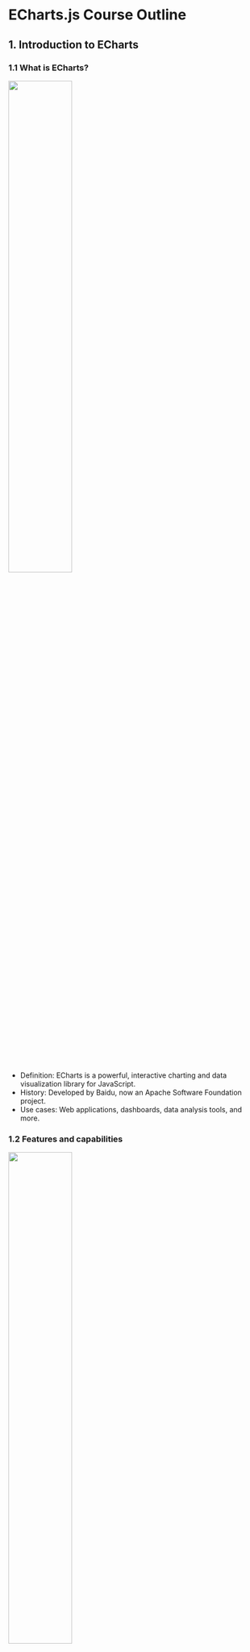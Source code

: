 # ECharts.js Course Outline

## 1. Introduction to ECharts

### 1.1 What is ECharts?

<img src="./images/intro.png" width="50%" height="50%">

- Definition: ECharts is a powerful, interactive charting and data visualization library for JavaScript.
- History: Developed by Baidu, now an Apache Software Foundation project.
- Use cases: Web applications, dashboards, data analysis tools, and more.

### 1.2 Features and capabilities
<img src="./images/features.png" width="50%" height="50%">

- Rich chart types: Over 20 built-in chart types.
- Customization: Highly customizable appearance and behavior.
- Interactivity: Zoom, pan, brush, and click interactions.
- Responsive design: Adapts to different screen sizes and devices.
- Performance: Optimized for handling large datasets.
- Extensions: Support for plugins and extensions.

### 1.3 Comparison with other charting libraries
<img src="./images/compare with other.png" width="50%" height="50%">

- ECharts vs. D3.js:
  - ECharts: Higher-level API, easier to use for common charts.
  - D3.js: Lower-level, more flexible, steeper learning curve.
- ECharts vs. Chart.js:
  - ECharts: More chart types, better for complex visualizations.
  - Chart.js: Simpler API, lighter weight, focus on basic charts.
- ECharts vs. Highcharts:
  - ECharts: Open-source, free for commercial use.
  - Highcharts: Commercial license required for business use.

### 1.4 Setting up ECharts in a project
- Installation methods:
  1. NPM: `npm install echarts`
  2. CDN: `<script src="https://cdnjs.cloudflare.com/ajax/libs/echarts/5.4.2/echarts.min.js"></script>`
  3. Download and include locally
- Basic HTML structure:
  ```js
  <!DOCTYPE html>
  <html>
  <head>
    <title>ECharts Example</title>
    <script src="path/to/echarts.min.js"></script>
  </head>
  <body>
    <div id="chart-container" style="width: 600px; height: 400px;"></div>
    <script>
      // ECharts initialization code will go here
    </script>
  </body>
  </html>
  ```
- Initializing ECharts:
  ```javascript
  // Initialize ECharts instance
  var myChart = echarts.init(document.getElementById('chart-container'));

  // Specify chart configuration and data
  var option = {
    // Chart options will go here
  };

  // Display the chart using the configuration items and data
  myChart.setOption(option);
  ```

### 1.5 Key concepts to introduce

#### 1.5.1 ECharts Instance
- Definition: An ECharts instance is the core object that manages a single chart.
- Creation: Created using `echarts.init(dom)`, where `dom` is the HTML element to render the chart.
- Purpose: Handles rendering, events, and method calls for a specific chart.
- Key methods:
  - `setOption(option)`: Sets or updates chart configuration
  - `resize()`: Resizes the chart
  - `on(eventName, handler)`: Attaches event listeners
- Example:
  ```javascript
  var myChart = echarts.init(document.getElementById('main'));
  myChart.setOption({
    // chart configuration
  });
  ```

#### 1.5.2 Options Object
- Definition: A JavaScript object that defines the entire configuration of a chart.
- Structure: Contains various properties that specify chart type, data, styling, and behavior.
- Key properties:
  - `title`: Chart title configuration
  - `legend`: Legend configuration
  - `xAxis`, `yAxis`: Axis configurations
  - `series`: Data series configurations
  - `tooltip`: Tooltip configurations
- Flexibility: Can be partially updated using `setOption()` method.
- Example:
  ```javascript
  var option = {
    title: { text: 'My Chart' },
    xAxis: { type: 'category', data: ['A', 'B', 'C'] },
    yAxis: { type: 'value' },
    series: [{
      type: 'bar',
      data: [120, 200, 150]
    }]
  };
  myChart.setOption(option);
  ```

#### 1.5.3 Series and Datasets
- Series:
  - Definition: Represents a single data series in a chart.
  - Properties: Includes data, type of chart, name, styling options.
  - Multiple series: A chart can have multiple series for comparison or composite charts.
- Datasets:
  - Definition: A more flexible way to provide data for charts, separating data from style.
  - Advantages: Allows for easier data updates and sharing data between multiple series.
  - Usage: Define in the `dataset` property of the options object.
- Example:
  ```javascript
  var option = {
    dataset: {
      source: [
        ['product', '2015', '2016', '2017'],
        ['Matcha Latte', 43.3, 85.8, 93.7],
        ['Milk Tea', 83.1, 73.4, 55.1],
        ['Cheese Cocoa', 86.4, 65.2, 82.5],
        ['Walnut Brownie', 72.4, 53.9, 39.1]
      ]
    },
    series: [
      { type: 'bar' },
      { type: 'bar' },
      { type: 'bar' }
    ]
  };
  ```

#### 1.5.4 Coordinate Systems
- Definition: The space in which data is plotted and visualized.
- Types:
  1. Cartesian (Grid) Coordinate System:
     - Most common, used for line, bar, scatter plots, etc.
     - Defined by x and y axes.
  2. Polar Coordinate System:
     - Circular system with angular and radial dimensions.
     - Used for pie charts, radar charts, etc.
  3. Geographic Coordinate System:
     - Used for map visualizations.
     - Requires GeoJSON data for map outlines.
  4. Parallel Coordinate System:
     - For visualizing multi-dimensional data.
     - Each dimension becomes a vertical axis.
- Configuration: Set in the `series` property, often implicitly by chart type.
- Example (Grid system):
  ```javascript
  var option = {
    xAxis: { type: 'category' },
    yAxis: { type: 'value' },
    series: [{
      type: 'line',
      data: [820, 932, 901, 934, 1290, 1330, 1320]
    }]
  };
  ```

Understanding these key concepts provides a solid foundation for working with ECharts. They form the building blocks for creating and customizing various types of charts and visualizations.


